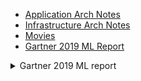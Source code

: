 
* [Application Arch Notes](App-Arch-README.md)
* [Infrastructure Arch Notes](INFRA-README.md)
* [Movies](MOVIES-README.md)
* [Gartner 2019 ML Report](2019.feb.gartner.ML.AI.DS.2020.REPORT.pdf)

<details>
  <summary> Gartner 2019 ML report </summary>
</details>

